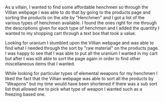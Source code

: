 As a villain, I wanted to find some affordable henchmen so through the Villian webpage I was able to do that by going to the products page and sorting the products on the site by "Henchmen" and I got a list of the various types of henchmen available. I found the ones right for me through the descriptions given for each type of henchmen and I added the quantity I wanted to my shopping cart through a text box that took a value.

Looking for uranium I stumbled upon the Villian webpage and was able to find what I needed through the sort by "raw material" on the products page. I was happy to see that I was able to put all the uranium I wanted in my cart but after I was still able to sort the page again in order to find other miscellaneous items that I wanted.

While looking for particular types of elemental weapons for my henchmen I liked the fact that the Villian webpage was able to sort all the products by "Weapons" but my time would have been shortened if there was a sub sort list that allowed me to pick what type of weapon I wanted such as a freezing based one.